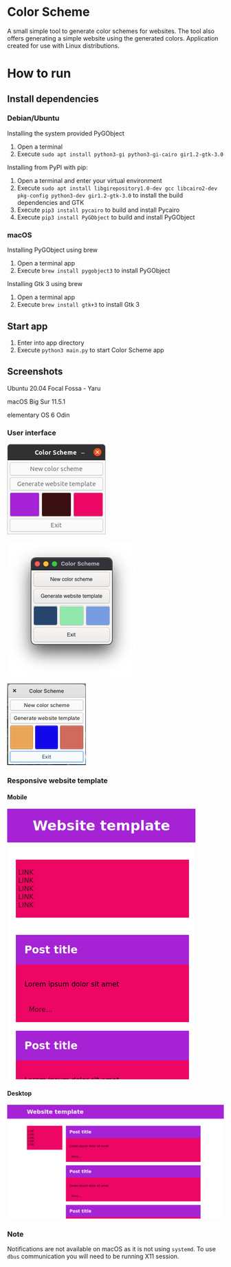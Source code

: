 # Color Scheme
A small simple tool to generate color schemes for websites. The tool also offers generating a simple website using the generated colors. Application created for use with Linux distributions.
# How to run
## Install dependencies
### Debian/Ubuntu
Installing the system provided PyGObject
1. Open a terminal
2. Execute `sudo apt install python3-gi python3-gi-cairo gir1.2-gtk-3.0`

Installing from PyPI with pip:
1. Open a terminal and enter your virtual environment
2. Execute `sudo apt install libgirepository1.0-dev gcc libcairo2-dev pkg-config python3-dev gir1.2-gtk-3.0` to install the build dependencies and GTK
3. Execute `pip3 install pycairo` to build and install Pycairo
4. Execute `pip3 install PyGObject` to build and install PyGObject

### macOS
Installing PyGObject using brew
1. Open a terminal app
2. Execute `brew install pygobject3` to install PyGObject

Installing Gtk 3 using brew
1. Open a terminal app
2. Execute `brew install gtk+3` to install Gtk 3

## Start app
1. Enter into app directory
2. Execute `python3 main.py` to start Color Scheme app

## Screenshots
Ubuntu 20.04 Focal Fossa - Yaru

macOS Big Sur 11.5.1

elementary OS 6 Odin
### User interface
![obraz](images/ubuntu.png)


![obraz](images/macos.png)


![obraz](images/elementaryos_6.png)
### Responsive website template
#### Mobile
![obraz](images/mobile.png)
#### Desktop
![obraz](images/desktop.png)

### Note
Notifications are not available on macOS as it is not using `systemd`. To use `dbus` communication you will need to be running X11 session.